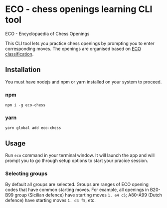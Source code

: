 # ECO - chess openings learning CLI tool

ECO - Encyclopaedia of Chess Openings

This CLI tool lets you practice chess openings by prompting you to enter corresponding moves.
The openings are organised based on [ECO classification](https://www.365chess.com/eco.php).

## Installation

You must have nodejs and npm or yarn installed on your system to proceed.

### npm

`npm i -g eco-chess`

### yarn

`yarn global add eco-chess`

## Usage

Run `eco` command in your terminal window. It will launch the app and will prompt you to go through setup options to start your pracice session.

### Selecting groups

By default all groups are selected. Groups are ranges of ECO opening codes that have common starting moves. For example, all openings in B20-B99 group (Sicilian defence) have starting moves `1. e4 c5`; A80-A99 (Dutch defence) have starting moves `1. d4 f5`, etc.

